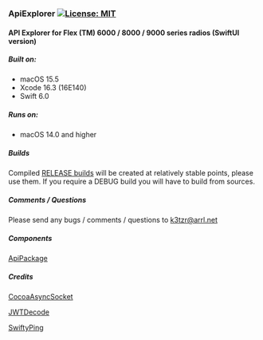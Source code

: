 ### ApiExplorer  [![License: MIT](https://img.shields.io/badge/License-MIT-yellow.svg)](https://en.wikipedia.org/wiki/MIT_License)

#### API Explorer for Flex (TM) 6000 / 8000 / 9000 series radios (SwiftUI version)

##### Built on:
*  macOS 15.5
*  Xcode 16.3 (16E140)
*  Swift 6.0

##### Runs on:  
* macOS 14.0 and higher

##### Builds
Compiled [RELEASE builds](https://github.com/K3TZR/ApiExplorer/releases) will be created at relatively stable points, please use them.  If you require a DEBUG build you will have to build from sources.  

##### Comments / Questions
Please send any bugs / comments / questions to k3tzr@arrl.net  

##### Components
[ApiPackage](https://github.com/K3TZR/ApiPackage.git)

##### Credits
[CocoaAsyncSocket](https://github.com/robbiehanson/CocoaAsyncSocket)

[JWTDecode](https://github.com/auth0/JWTDecode.swift)

[SwiftyPing](https://github.com/samiyr/SwiftyPing.git)
